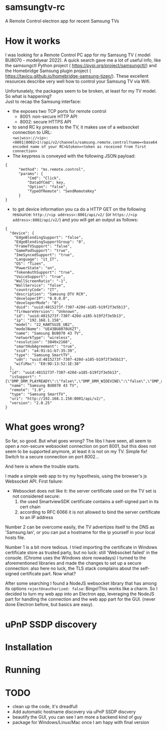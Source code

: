 # samsungtv-rc
A Remote Control electron app for recent Samsung TVs

# How it works

I was looking for a Remote Control PC app for my Samsung TV ( model BU8070 -  modelyear 2022). 
A quick search gave me a lot of useful info, like the samsungctl Python project (
https://pypi.org/project/samsungctl/) and the Homebridge Samsung plugin project (
https://tavicu.github.io/homebridge-samsung-tizen/). 
These excellent resources describe very well how to control your Samsung TV via Wifi. 

Unfortunately, the packages seem to be broken, at least for my TV model. So what is happening?  
Just to recap the Samsung interface: 
- the exposes two TCP ports for remote control
    - 8001: non-secure HTTP API
    - 8002: secure HTTPS API
- to send RC ky presses to the TV, it makes use of a websocket connection to URL:  
`<ws|wss>://<ip>:<8001|8002>1!/api/v2/channels/samsung.remote.control?name=<base64 encoded name of your RC>&token=<token as received from first connection>` 
- The keypress is conveyed with the following JSON payload:
````
{
      "method": "ms.remote.control",
      "params": {
          "Cmd": "Click",
          "DataOfCmd": key,
          "Option": "false",
          "TypeOfRemote": "SendRemoteKey"
      }
} 
````
- to get device information you ca do a HTTP GET on the following resource:  `http://<ip address>:8001/api/v2/` (or `https://<ip address>:8002/api/v2/`) and you will get an output as follows: 

````
{
  "device": {
    "EdgeBlendingSupport": "false",
    "EdgeBlendingSupportGroup": "0",
    "FrameTVSupport": "false",
    "GamePadSupport": "true",
    "ImeSyncedSupport": "true",
    "Language": "it_IT",
    "OS": "Tizen",
    "PowerState": "on",
    "TokenAuthSupport": "true",
    "VoiceSupport": "true",
    "WallScreenRatio": "-1",
    "WallService": "false",
    "countryCode": "IT",
    "description": "Samsung DTV RCR",
    "developerIP": "0.0.0.0",
    "developerMode": "0",
    "duid": "uuid:4815273f-7307-420d-a185-b19f2f3e5b13",
    "firmwareVersion": "Unknown",
    "id": "uuid:4815273f-7307-420d-a185-b19f2f3e5b13",
    "ip": "192.168.1.158",
    "model": "22_KANTSU2E_UB2",
    "modelName": "UE43BU8070UXZT",
    "name": "Samsung BU8070 43 TV",
    "networkType": "wireless",
    "resolution": "3840x2160",
    "smartHubAgreement": "true",
    "ssid": "a4:91:b1:b7:35:39",
    "type": "Samsung SmartTV",
    "udn": "uuid:4815273f-7307-420d-a185-b19f2f3e5b13",
    "wifiMac": "E0:9D:13:52:1E:38"
  },
  "id": "uuid:4815273f-7307-420d-a185-b19f2f3e5b13",
  "isSupport": "{\"DMP_DRM_PLAYREADY\":\"false\",\"DMP_DRM_WIDEVINE\":\"false\",\"DMP_available\":\"true\",\"EDEN_available\":\"true\",\"FrameTVSupport\":\"false\",\"ImeSyncedSupport\":\"true\",\"TokenAuthSupport\":\"true\",\"remote_available\":\"true\",\"remote_fourDirections\":\"true\",\"remote_touchPad\":\"true\",\"remote_voiceControl\":\"true\"}\n",
  "name": "Samsung BU8070 43 TV",
  "remote": "1.0",
  "type": "Samsung SmartTV",
  "uri": "http://192.168.1.158:8001/api/v2/",
  "version": "2.0.25"
}
````

# What goes wrong? 

So far, so good. But what goes wrong?  The libs I have seen, all seem to open a non-secure websocket connection on port 8001, but this does not seem to be supported anymore, at least it is not  on my TV. Simple fix! Switch to a secure connection on port 8002... 

And here is where the trouble starts. 

I made a simple web app to try my hypothesis, using the browser's js Websocket API. 
First failure: 
- Websocket does not like it: the server certificate used on the TV set is not considered secure: 
    1. the used SmartviewSDK certificate contains a self-signed part in its cert chain
    2. according to RFC 6066 it is not allowed to bind the server certificate to an IP address

Number 2 can be overcome easily, the TV advertizes itself to the DNS as 'Samsung.lan', or you can put a  hostname for the ip yourself in your local hosts file. 

Number 1 is a bit more tedious. I tried importing the certificate in Windows certificate store as trusted party, but no luck:  still 'Websocket failed' in the console. (Chrome uses the Windows store nowadays)
I turned to the aforementioned libraries and made the changes to set up a secure connection: also here no luck, the TLS stack complains about the self-signed certificate part. Now what? 

After some searching I found a NodeJS websocket library that has among its options `rejectUnauthorized: false`: Bingo!This works like a charm. So I decided to turn my web app into an Electron app, leveraging the NodeJS part for handling the connection and the web app part for the GUI. (never done Electron before, but basics are easy). 

# uPnP SSDP discovery

# Installation


# Running


# TODO

- clean up the code, it's dreadfull
- Add automatic hostname discovery via uPnP SSDP discvery
- beautify the GUI, you can see I am more a backend kind of guy
- package for Windows/Linux/Mac once I am hapy with final version



